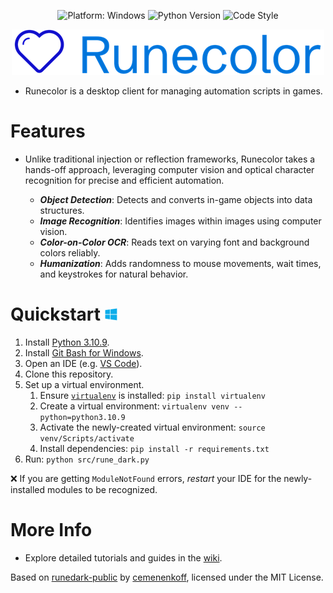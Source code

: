 <div align="center">

![Platform: Windows](https://img.shields.io/badge/platform-windows-blue)
![Python Version](https://img.shields.io/badge/python-3.10.9-blue)
![Code Style](https://img.shields.io/badge/code%20style-black-000000)

![logo](src/img/ui/splash.png)
</div>

- Runecolor is a desktop client for managing automation scripts in games.

# Features
- Unlike traditional injection or reflection frameworks, Runecolor takes a hands-off approach, leveraging computer vision and optical character recognition for precise and efficient automation.

  - ***Object Detection***: Detects and converts in-game objects into data structures.
  - ***Image Recognition***: Identifies images within images using computer vision.
  - ***Color-on-Color OCR***: Reads text on varying font and background colors reliably.
  - ***Humanization***: Adds randomness to mouse movements, wait times, and keystrokes for natural behavior.

# Quickstart <img height=20 src="src/img/website/windows-logo.png"/>
1. Install [Python 3.10.9](https://www.python.org/downloads/release/python-3109/).
2. Install [Git Bash for Windows](https://git-scm.com/downloads).
3. Open an IDE (e.g. [VS Code](https://code.visualstudio.com/)).
4. Clone this repository.
5. Set up a virtual environment.
   1. Ensure [`virtualenv`](https://virtualenv.pypa.io/en/latest/) is installed: `pip install virtualenv`
   2. Create a virtual environment: `virtualenv venv --python=python3.10.9`
   3. Activate the newly-created virtual environment: `source venv/Scripts/activate`
   4. Install dependencies: `pip install -r requirements.txt`
6. Run: `python src/rune_dark.py`

❌ If you are getting `ModuleNotFound` errors, *restart* your IDE for the newly-installed modules to be recognized.

# More Info
- Explore detailed tutorials and guides in the [wiki](src/doc/WIKI.md).






Based on [runedark-public](https://github.com/cemenenkoff/runedark-public) by [cemenenkoff](https://github.com/cemenenkoff), licensed under the MIT License.
